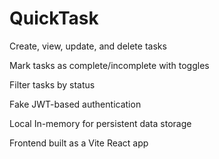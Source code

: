 # QuickTask
Create, view, update, and delete tasks

Mark tasks as complete/incomplete with toggles

Filter tasks by status

Fake JWT-based authentication

Local In-memory for persistent data storage

Frontend built as a Vite React app
